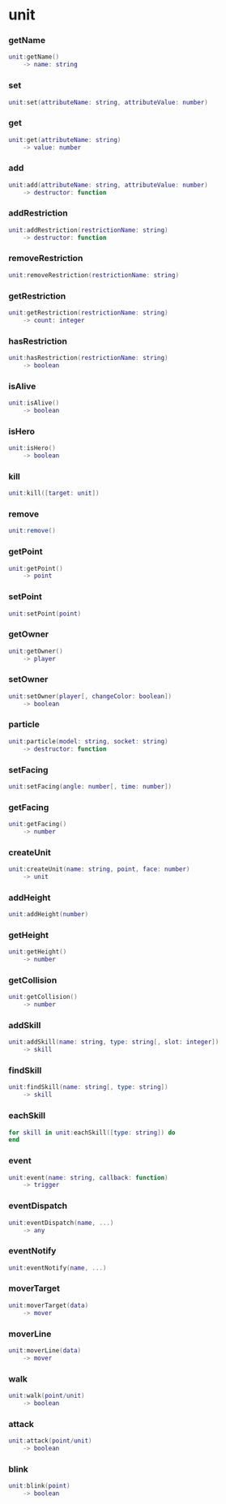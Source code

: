 # unit

### getName
```lua
unit:getName()
    -> name: string
```

### set
```lua
unit:set(attributeName: string, attributeValue: number)
```

### get
```lua
unit:get(attributeName: string)
    -> value: number
```

### add
```lua
unit:add(attributeName: string, attributeValue: number)
    -> destructor: function
```

### addRestriction
```lua
unit:addRestriction(restrictionName: string)
    -> destructor: function
```

### removeRestriction
```lua
unit:removeRestriction(restrictionName: string)
```

### getRestriction
```lua
unit:getRestriction(restrictionName: string)
    -> count: integer
```

### hasRestriction
```lua
unit:hasRestriction(restrictionName: string)
    -> boolean
```

### isAlive
```lua
unit:isAlive()
    -> boolean
```

### isHero
```lua
unit:isHero()
    -> boolean
```

### kill
```lua
unit:kill([target: unit])
```

### remove
```lua
unit:remove()
```

### getPoint
```lua
unit:getPoint()
    -> point
```

### setPoint
```lua
unit:setPoint(point)
```

### getOwner
```lua
unit:getOwner()
    -> player
```

### setOwner
```lua
unit:setOwner(player[, changeColor: boolean])
    -> boolean
```

### particle
```lua
unit:particle(model: string, socket: string)
    -> destructor: function
```

### setFacing
```lua
unit:setFacing(angle: number[, time: number])
```

### getFacing
```lua
unit:getFacing()
    -> number
```

### createUnit
```lua
unit:createUnit(name: string, point, face: number)
    -> unit
```

### addHeight
```lua
unit:addHeight(number)
```

### getHeight
```lua
unit:getHeight()
    -> number
```

### getCollision
```lua
unit:getCollision()
    -> number
```

### addSkill
```lua
unit:addSkill(name: string, type: string[, slot: integer])
    -> skill
```

### findSkill
```lua
unit:findSkill(name: string[, type: string])
    -> skill
```

### eachSkill
```lua
for skill in unit:eachSkill([type: string]) do
end
```

### event
```lua
unit:event(name: string, callback: function)
    -> trigger
```

### eventDispatch
```lua
unit:eventDispatch(name, ...)
    -> any
```

### eventNotify
```lua
unit:eventNotify(name, ...)
```

### moverTarget
```lua
unit:moverTarget(data)
    -> mover
```

### moverLine
```lua
unit:moverLine(data)
    -> mover
```

### walk
```lua
unit:walk(point/unit)
    -> boolean
```

### attack
```lua
unit:attack(point/unit)
    -> boolean
```

### blink
```lua
unit:blink(point)
    -> boolean
```
